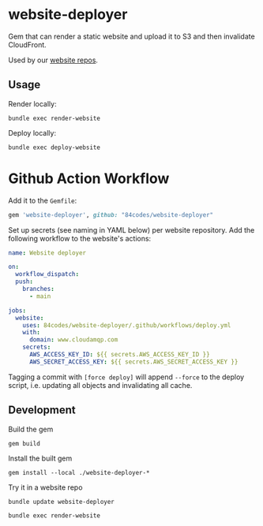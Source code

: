 # website-deployer

Gem that can render a static website and upload it to S3 and then invalidate CloudFront.

Used by our [website repos].

[website repos]: https://github.com/84codes?q=website&type=&language=

## Usage

Render locally:

    bundle exec render-website

Deploy locally:

    bundle exec deploy-website


# Github Action Workflow

Add it to the `Gemfile`:

```ruby
gem 'website-deployer', github: "84codes/website-deployer"
```

Set up secrets (see naming in YAML below) per website repository.
Add the following workflow to the website's actions:

```yaml
name: Website deployer

on:
  workflow_dispatch:
  push:
    branches:
      - main

jobs:
  website:
    uses: 84codes/website-deployer/.github/workflows/deploy.yml
    with:
      domain: www.cloudamqp.com
    secrets:
      AWS_ACCESS_KEY_ID: ${{ secrets.AWS_ACCESS_KEY_ID }}
      AWS_SECRET_ACCESS_KEY: ${{ secrets.AWS_SECRET_ACCESS_KEY }}
```

Tagging a commit with `[force deploy]` will append `--force` to the deploy script, i.e. updating all objects and invalidating all cache.

## Development

Build the gem

    gem build

Install the built gem

    gem install --local ./website-deployer-*

Try it in a website repo

    bundle update website-deployer

    bundle exec render-website
